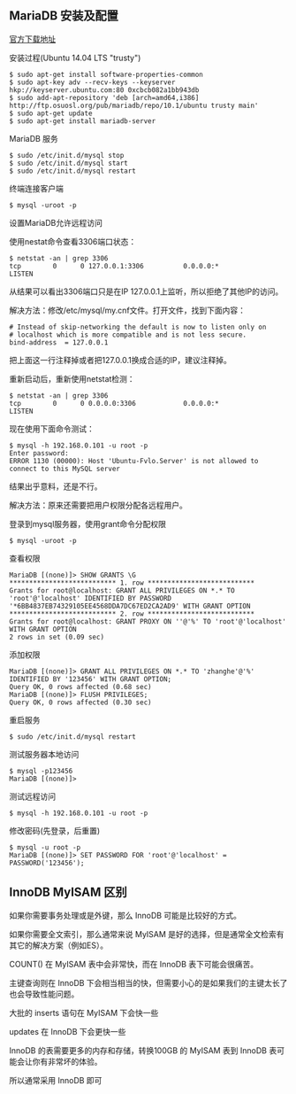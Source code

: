 ## MariaDB 安装及配置

[官方下载地址](https://downloads.mariadb.org/mariadb/repositories/#mirror=opencas&distro=Ubuntu&distro_release=trusty--ubuntu_trusty&version=10.1)

安装过程(Ubuntu 14.04 LTS "trusty")
```
$ sudo apt-get install software-properties-common
$ sudo apt-key adv --recv-keys --keyserver hkp://keyserver.ubuntu.com:80 0xcbcb082a1bb943db
$ sudo add-apt-repository 'deb [arch=amd64,i386] http://ftp.osuosl.org/pub/mariadb/repo/10.1/ubuntu trusty main'
$ sudo apt-get update
$ sudo apt-get install mariadb-server
```

MariaDB 服务
```
$ sudo /etc/init.d/mysql stop
$ sudo /etc/init.d/mysql start
$ sudo /etc/init.d/mysql restart
```

终端连接客户端
```
$ mysql -uroot -p
```

设置MariaDB允许远程访问

使用nestat命令查看3306端口状态：
```
$ netstat -an | grep 3306
tcp        0      0 127.0.0.1:3306          0.0.0.0:*               LISTEN
```
从结果可以看出3306端口只是在IP 127.0.0.1上监听，所以拒绝了其他IP的访问。

解决方法：修改/etc/mysql/my.cnf文件。打开文件，找到下面内容：
```
# Instead of skip-networking the default is now to listen only on
# localhost which is more compatible and is not less secure.
bind-address  = 127.0.0.1
```

把上面这一行注释掉或者把127.0.0.1换成合适的IP，建议注释掉。

重新启动后，重新使用netstat检测：
```
$ netstat -an | grep 3306
tcp        0      0 0.0.0.0:3306            0.0.0.0:*               LISTEN
```

现在使用下面命令测试：
```
$ mysql -h 192.168.0.101 -u root -p
Enter password:
ERROR 1130 (00000): Host 'Ubuntu-Fvlo.Server' is not allowed to connect to this MySQL server
```
结果出乎意料，还是不行。

解决方法：原来还需要把用户权限分配各远程用户。

登录到mysql服务器，使用grant命令分配权限
```
$ mysql -uroot -p
```
查看权限
```
MariaDB [(none)]> SHOW GRANTS \G
*************************** 1. row ***************************
Grants for root@localhost: GRANT ALL PRIVILEGES ON *.* TO 'root'@'localhost' IDENTIFIED BY PASSWORD '*6BB4837EB74329105EE4568DDA7DC67ED2CA2AD9' WITH GRANT OPTION
*************************** 2. row ***************************
Grants for root@localhost: GRANT PROXY ON ''@'%' TO 'root'@'localhost' WITH GRANT OPTION
2 rows in set (0.09 sec)
```
添加权限
```
MariaDB [(none)]> GRANT ALL PRIVILEGES ON *.* TO 'zhanghe'@'%' IDENTIFIED BY '123456' WITH GRANT OPTION;
Query OK, 0 rows affected (0.68 sec)
MariaDB [(none)]> FLUSH PRIVILEGES;
Query OK, 0 rows affected (0.30 sec)
```
重启服务
```
$ sudo /etc/init.d/mysql restart
```
测试服务器本地访问
```
$ mysql -p123456
MariaDB [(none)]>
```
测试远程访问
```
$ mysql -h 192.168.0.101 -u root -p
```

修改密码(先登录，后重置)
```
$ mysql -u root -p
MariaDB [(none)]> SET PASSWORD FOR 'root'@'localhost' = PASSWORD('123456');
```


## InnoDB MyISAM 区别

如果你需要事务处理或是外键，那么 InnoDB 可能是比较好的方式。

如果你需要全文索引，那么通常来说 MyISAM 是好的选择，但是通常全文检索有其它的解决方案（例如ES）。

COUNT() 在 MyISAM 表中会非常快，而在 InnoDB 表下可能会很痛苦。

主键查询则在 InnoDB 下会相当相当的快，但需要小心的是如果我们的主键太长了也会导致性能问题。

大批的 inserts 语句在 MyISAM 下会快一些

updates 在 InnoDB 下会更快一些

InnoDB 的表需要更多的内存和存储，转换100GB 的 MyISAM 表到 InnoDB 表可能会让你有非常坏的体验。

所以通常采用 InnoDB 即可
